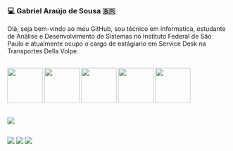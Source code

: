 ### 💻 Gabriel Araújo de Sousa :brazil:

Olá, seja bem-vindo ao meu GitHub, sou técnico em informatica, estudante de Análise e Desenvolvimento de Sistemas no Instituto Federal de São Paulo e atualmente ocupo o cargo de estágiario em Service Desk na Transportes Della Volpe.

##
<div>
  <img width="80px" src="https://cdn.jsdelivr.net/gh/devicons/devicon/icons/css3/css3-original.svg" />
  <img width="80px" src="https://cdn.jsdelivr.net/gh/devicons/devicon/icons/html5/html5-original.svg" />
  <img width="80px" src="https://cdn.jsdelivr.net/gh/devicons/devicon/icons/javascript/javascript-plain.svg" />
  <img width="80px" src="https://cdn.jsdelivr.net/gh/devicons/devicon/icons/typescript/typescript-plain.svg" />
  <img width="80px" src="https://cdn.jsdelivr.net/gh/devicons/devicon/icons/oracle/oracle-original.svg" />
</div>

##

<div>
  <img src="https://github-readme-stats.vercel.app/api?username=gabrielarjs&show_icons=true&theme=dark#gh-dark-mode-only">
</div>

##
   
<div>
  <a href="mailto:gabriiel.sousa161@gmail.com" target="_blank"><img src="https://img.shields.io/badge/Gmail-D14836?style=for-the-badge&logo=gmail&logoColor=white"></a>
  <a href="https://www.linkedin.com/in/gabriel-a-sousa/" target="_blank"><img src="https://img.shields.io/badge/LinkedIn-0077B5?style=for-the-badge&logo=linkedin&logoColor=white"></a>
  <a href="https://www.instagram.com/gabriel.arjs/" target="_blank"><img src="https://img.shields.io/badge/Instagram-E4405F?style=for-the-badge&logo=instagram&logoColor=white"></a>
</div>
